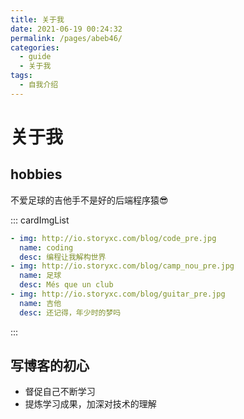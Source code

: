 ```yaml
---
title: 关于我
date: 2021-06-19 00:24:32
permalink: /pages/abeb46/
categories: 
  - guide
  - 关于我
tags: 
  - 自我介绍
---
```

# 关于我

## hobbies
不爱足球的吉他手不是好的后端程序猿:sunglasses:

::: cardImgList
```yaml
- img: http://io.storyxc.com/blog/code_pre.jpg
  name: coding
  desc: 编程让我解构世界
- img: http://io.storyxc.com/blog/camp_nou_pre.jpg
  name: 足球
  desc: Més que un club
- img: http://io.storyxc.com/blog/guitar_pre.jpg
  name: 吉他
  desc: 还记得，年少时的梦吗
```
:::


## 写博客的初心
- 督促自己不断学习
- 提炼学习成果，加深对技术的理解